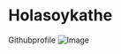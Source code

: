 # Holasoykathe
Githubprofile
![Image](https://github.com/user-attachments/assets/c83c4524-4a3c-4a4e-92d8-f9739f66a071)
